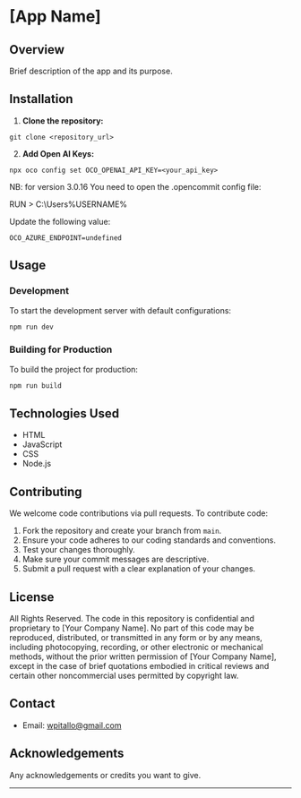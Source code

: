 # [App Name]

## Overview

Brief description of the app and its purpose.

## Installation

1. **Clone the repository:**

```
git clone <repository_url>
```

2. **Add Open AI Keys:**

```
npx oco config set OCO_OPENAI_API_KEY=<your_api_key>
```

NB: for version 3.0.16 You need to open the .opencommit config file:

RUN > C:\Users\%USERNAME%

Update the following value:

```
OCO_AZURE_ENDPOINT=undefined
```

## Usage

### Development

To start the development server with default configurations:

```bash
npm run dev
```

### Building for Production

To build the project for production:

```bash
npm run build
```

## Technologies Used

- HTML
- JavaScript
- CSS
- Node.js

## Contributing

We welcome code contributions via pull requests. To contribute code:

1. Fork the repository and create your branch from `main`.
2. Ensure your code adheres to our coding standards and conventions.
3. Test your changes thoroughly.
4. Make sure your commit messages are descriptive.
5. Submit a pull request with a clear explanation of your changes.

## License

All Rights Reserved. The code in this repository is confidential and proprietary to [Your Company Name]. No part of this code may be reproduced, distributed, or transmitted in any form or by any means, including photocopying, recording, or other electronic or mechanical methods, without the prior written permission of [Your Company Name], except in the case of brief quotations embodied in critical reviews and certain other noncommercial uses permitted by copyright law.

## Contact

- Email: [wpitallo@gmail.com](mailto:wpitallo@gmail.com)

## Acknowledgements

Any acknowledgements or credits you want to give.

---

